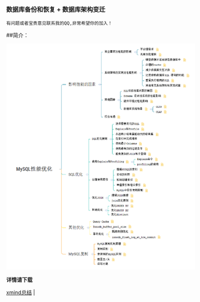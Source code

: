 ### 数据库备份和恢复 + 数据库架构变迁

    有问题或者宝贵意见联系我的QQ,非常希望你的加入！
    
##简介：

![整体流程](https://raw.githubusercontent.com/qiurunze123/imageall/master/MySQLGood.png)


**详情请下载**

[xmind总结](/docs/MySQL性能优化.xmind)  |
